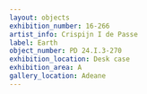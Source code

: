 ```yaml
---
layout: objects
exhibition_number: 16-266
artist_info: Crispijn I de Passe
label: Earth
object_number: PD 24.I.3-270
exhibition_location: Desk case 
exhibition_area: A
gallery_location: Adeane
---
```

